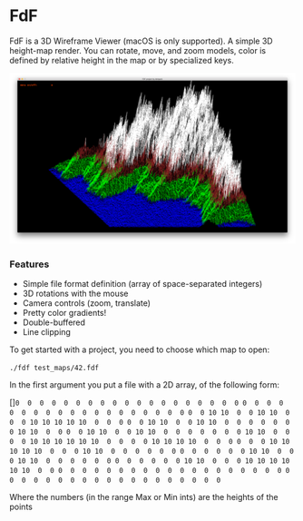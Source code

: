 # FdF
FdF is a 3D Wireframe Viewer (macOS is only supported).
A simple 3D height-map render. You can rotate, move, and zoom models, color is defined by relative height in the map or by specialized keys.

![Image alt](https://github.com/dshpack/FdF/blob/master/images/Screen%20Shot%202020-03-05%20at%208.44.54%20PM.png)

### Features
+ Simple file format definition (array of space-separated integers)
+ 3D rotations with the mouse
+ Camera controls (zoom, translate)
+ Pretty color gradients!
+ Double-buffered
+ Line clipping

To get started with a project, you need to choose which map to open:

`./fdf test_maps/42.fdf`

In the first argument you put a file with a 2D array, of the following form:

[]`0  0  0  0  0  0  0  0  0  0  0  0  0  0  0  0  0  0  0
0  0  0  0  0  0  0  0  0  0  0  0  0  0  0  0  0  0  0
0  0 10 10  0  0 10 10  0  0  0 10 10 10 10 10  0  0  0
0  0 10 10  0  0 10 10  0  0  0  0  0  0  0 10 10  0  0
0  0 10 10  0  0 10 10  0  0  0  0  0  0  0 10 10  0  0
0  0 10 10 10 10 10 10  0  0  0  0 10 10 10 10  0  0  0
0  0  0 10 10 10 10 10  0  0  0 10 10  0  0  0  0  0  0
0  0  0  0  0  0 10 10  0  0  0 10 10  0  0  0  0  0  0
0  0  0  0  0  0 10 10  0  0  0 10 10 10 10 10 10  0  0
0  0  0  0  0  0  0  0  0  0  0  0  0  0  0  0  0  0  0
0  0  0  0  0  0  0  0  0  0  0  0  0  0  0  0  0  0  0`

Where the numbers (in the range Max or Min ints) are the heights of the points

